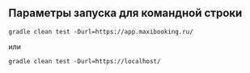## Параметры запуска для командной строки
`gradle clean test -Durl=https://app.maxibooking.ru/`

или

`gradle clean test -Durl=https://localhost/`